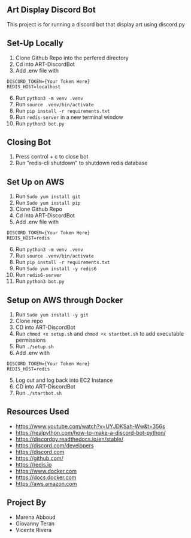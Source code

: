 Art Display Discord Bot
------------------------
This project is for running a discord bot that display art using discord.py

Set-Up Locally
---------------
1. Clone Github Repo into the perfered directory
2. Cd into ART-DiscordBot
3. Add .env file with
```
DISCORD_TOKEN={Your Token Here}
REDIS_HOST=localhost
 ```
6. Run ```python3 -m venv .venv```
7. Run ```source .venv/bin/activate```
8. Run ```pip install -r requirements.txt```
9. Run ```redis-server``` in a new terminal window
10. Run ```python3 bot.py```

Closing Bot
-------------
1. Press control + c to close bot
2. Run "redis-cli shutdown" to shutdown redis database

Set Up on AWS
--------------
1. Run ```Sudo yum install git```
2. Run ```Sudo yum install pip```
3. Clone Github Repo
4. Cd into ART-DiscordBot
5. Add .env file with
```
DISCORD_TOKEN={Your Token Here}
REDIS_HOST=redis
 ```
6. Run ```python3 -m venv .venv```
7. Run ```source .venv/bin/activate```
8. Run ```pip install -r requirements.txt```
9. Run ```Sudo yum install -y redis6```
10. Run ```redis6-server```
11. Run ```python3 bot.py```

Setup on AWS through Docker
-
1. Run ```Sudo yum install -y git```
2. Clone repo
3. CD into ART-DiscordBot
4. Run ```chmod +x setup.sh``` and ```chmod +x startbot.sh``` to add executable permissions
5. Run ```./setup.sh```
6. Add .env with
 ```
DISCORD_TOKEN={Your Token Here}
REDIS_HOST=redis
 ```
5. Log out and log back into EC2 Instance
6. CD into ART-DiscordBot
7. Run ```./startbot.sh```

Resources Used
-----------
* https://www.youtube.com/watch?v=UYJDKSah-Ww&t=356s
* https://realpython.com/how-to-make-a-discord-bot-python/
* https://discordpy.readthedocs.io/en/stable/
* https://discord.com/developers
* https://discord.com
* https://github.com/
* https://redis.io
* https://www.docker.com
* https://docs.docker.com
* https://aws.amazon.com

Project By
------------
* Marena Abboud
* Giovanny Teran
* Vicente Rivera
